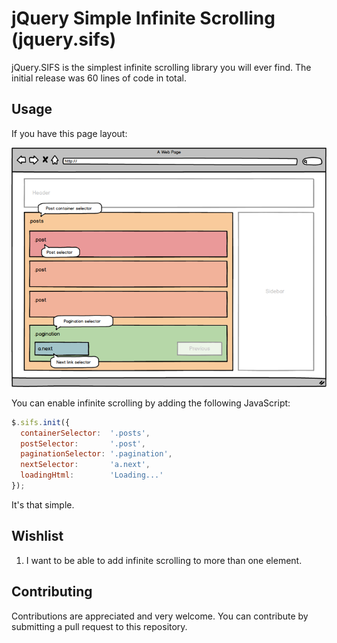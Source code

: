 # jQuery Simple Infinite Scrolling (jquery.sifs)

jQuery.SIFS is the simplest infinite scrolling library you will ever find. The initial release was 60 lines of code in total.

## Usage

If you have this page layout:

![Page layout mockup](https://raw.githubusercontent.com/lassebunk/jquery.sifs/master/assets/mockup.png)

You can enable infinite scrolling by adding the following JavaScript:

```javascript
$.sifs.init({
  containerSelector:  '.posts',
  postSelector:       '.post',
  paginationSelector: '.pagination',
  nextSelector:       'a.next',
  loadingHtml:        'Loading...'
});
```

It's that simple.

## Wishlist

1. I want to be able to add infinite scrolling to more than one element.

## Contributing

Contributions are appreciated and very welcome. You can contribute by
submitting a pull request to this repository.